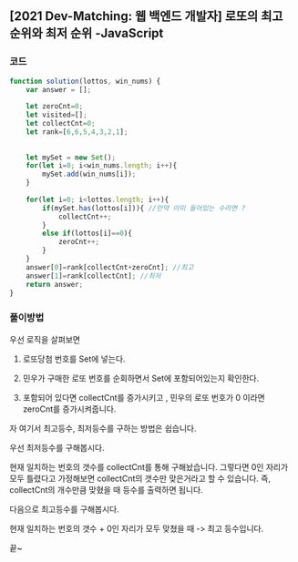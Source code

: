 ##  [2021 Dev-Matching: 웹 백엔드 개발자] 로또의 최고 순위와 최저 순위 -JavaScript

 

### 코드

```javascript
function solution(lottos, win_nums) {
    var answer = [];
    
    let zeroCnt=0;
    let visited=[];
    let collectCnt=0;
    let rank=[6,6,5,4,3,2,1];
 
    
    let mySet = new Set();
    for(let i=0; i<win_nums.length; i++){
        mySet.add(win_nums[i]);
    }
    
    for(let i=0; i<lottos.length; i++){
        if(mySet.has(lottos[i])){ //만약 이미 들어있는 수라면 ?
            collectCnt++;
        }
        else if(lottos[i]==0){
            zeroCnt++;
        }
    }
    answer[0]=rank[collectCnt+zeroCnt]; //최고
    answer[1]=rank[collectCnt]; //최저 
    return answer;
}
```



### 풀이방법

우선 로직을 살펴보면

1. 로또당첨 번호를 Set에 넣는다.

2. 민우가 구매한 로또 번호를 순회하면서 Set에 포함되어있는지 확인한다.

3. 포함되어 있다면 collectCnt를 증가시키고 , 민우의 로또 번호가 0 이라면 zeroCnt를 증가시켜줍니다.



자 여기서 최고등수, 최저등수를 구하는 방법은 쉽습니다.

우선 최저등수를 구해봅시다.

현재 일치하는 번호의 갯수를 collectCnt를 통해 구해놨습니다. 그렇다면 0인 자리가 모두 틀렸다고 가정해보면 collectCnt의 갯수만 맞은거라고 할 수 있습니다. 즉, collectCnt의 개수만큼 맞혔을 때 등수를 출력하면 됩니다.

 

다음으로 최고등수를 구해봅시다.

현재 일치하는 번호의 갯수 + 0인 자리가 모두 맞쳤을 때 -> 최고 등수입니다.

 

끝~

